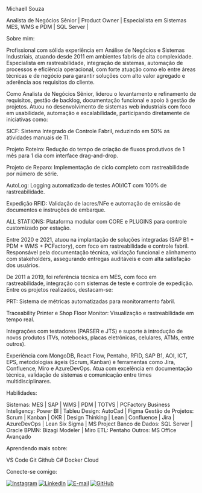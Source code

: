 Michaell Souza

Analista de Negócios Sênior | Product Owner | Especialista em Sistemas MES, WMS e PDM | SQL Server | 

Sobre mim:

Profissional com sólida experiência em Análise de Negócios e Sistemas Industriais, atuando desde 2011 em ambientes fabris de alta complexidade. Especialista em rastreabilidade, integração de sistemas, automação de processos e eficiência operacional, com forte atuação como elo entre áreas técnicas e de negócio para garantir soluções com alto valor agregado e aderência aos requisitos do cliente.

Como Analista de Negócios Sênior, liderou o levantamento e refinamento de requisitos, gestão de backlog, documentação funcional e apoio à gestão de projetos. Atuou no desenvolvimento de sistemas web industriais com foco em usabilidade, automação e escalabilidade, participando diretamente de iniciativas como:

SICF: Sistema Integrado de Controle Fabril, reduzindo em 50% as atividades manuais de TI.

Projeto Roteiro: Redução do tempo de criação de fluxos produtivos de 1 mês para 1 dia com interface drag-and-drop.

Projeto de Reparo: Implementação de ciclo completo com rastreabilidade por número de série.

AutoLog: Logging automatizado de testes AOI/ICT com 100% de rastreabilidade.

Expedição RFID: Validação de lacres/NFe e automação de emissão de documentos e instruções de embarque.

ALL STATIONS: Plataforma modular com CORE e PLUGINS para controle customizado por estação.

Entre 2020 e 2021, atuou na implantação de soluções integradas (SAP B1 + PDM + WMS + PCFactory), com foco em rastreabilidade e controle fabril. Responsável pela documentação técnica, validação funcional e alinhamento com stakeholders, assegurando entregas auditáveis e com alta satisfação dos usuários.

De 2011 a 2019, foi referência técnica em MES, com foco em rastreabilidade, integração com sistemas de teste e controle de expedição. Entre os projetos realizados, destacam-se:

PRT: Sistema de métricas automatizadas para monitoramento fabril.

Traceability Printer e Shop Floor Monitor: Visualização e rastreabilidade em tempo real.

Integrações com testadores (PARSER e JTS) e suporte à introdução de novos produtos (TVs, notebooks, placas eletrônicas, celulares, ATMs, entre outros).

Experiência com MongoDB, React Flow, Pentaho, RFID, SAP B1, AOI, ICT, EPS, metodologias ágeis (Scrum, Kanban) e ferramentas como Jira, Confluence, Miro e AzureDevOps. Atua com excelência em documentação técnica, validação de sistemas e comunicação entre times multidisciplinares.

Habilidades:

Sistemas: MES | SAP | WMS | PDM | TOTVS | PCFactory
Business Inteligency: Power BI | Tableu
Design: AutoCad | Figma
Gestão de Projetos: Scrum | Kanban | OKR | Design Thinking | Lean | Confluence | Jira | AzureDevOps | Lean Six Sigma | MS Project
Banco de Dados: SQL Server | Oracle
BPMN: Bizagi Modeler | Miro
ETL: Pentaho
Outros: MS Office Avançado

Aprendendo mais sobre:

VS Code
Git
Github
C#
Docker
Cloud

Conecte-se comigo:

[![Instagram](https://img.shields.io/badge/Instagram-E4405F?style=for-the-badge&logo=instagram&logoColor=white)](https://www.instagram.com/michaellgoncalves/)
[![LinkedIn](https://img.shields.io/badge/LinkedIn-0077B5?style=for-the-badge&logo=linkedin&logoColor=white)](https://www.linkedin.com/in/michaell-souza-46141767/)
[![E-mail](https://img.shields.io/badge/-Gmail-%23333?style=for-the-badge&logo=gmail&logoColor=white)](mailto:msacesar@gmail.com)
[![GitHub](https://img.shields.io/badge/GitHub-100000?style=for-the-badge&logo=github&logoColor=white)](https://github.com/Msacesar/)